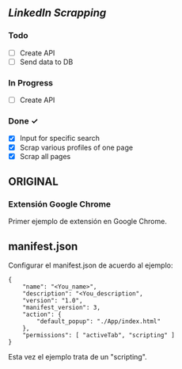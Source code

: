 ## _LinkedIn Scrapping_

### Todo

- [ ] Create API
- [ ] Send data to DB

### In Progress

- [ ] Create API

### Done ✓

- [x] Input for specific search
- [x] Scrap various profiles of one page
- [x] Scrap all pages

## ORIGINAL

### Extensión Google Chrome

Primer ejemplo de extensión en Google Chrome.

## manifest.json

Configurar el manifest.json de acuerdo al ejemplo:

```
{
    "name": "<You_name>",
    "description": "<You_description",
    "version": "1.0",
    "manifest_version": 3,
    "action": {
        "default_popup": "./App/index.html"
    },
    "permissions": [ "activeTab", "scripting" ]
}
```

Esta vez el ejemplo trata de un "scripting".
